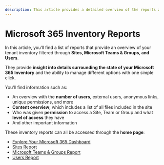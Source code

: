 ```yaml
---
description: This article provides a detailed overview of the reports available for Sites, Microsoft Teams & Groups, and Users. 
---
```


# Microsoft 365 Inventory Reports

In this article, you'll find a list of reports that provide an overview of your tenant inventory filtered through **Sites, Microsoft Teams & Groups, and Users**. 

They provide **insight into details surrounding the state of your Microsoft 365 Inventory** and the ability to manage different options with one simple click. 

You'll find information such as:
 * An overview with the **number of users**, external users, anonymous links, unique permissions, and more
* **Content overview**, which includes a list of all files included in the site
* Who was given **permission** to access a Site, Team or Group and what **level of access** they have
* And other important information


These inventory reports can all be accessed through the **home page**:

* [Explore Your Microsoft 365 Dashboard](explore-your-microsoft-365-dashboard.md)
* [Sites Report](sites.md)
* [Microsoft Teams & Groups Report](microsoft-teams-and-groups.md)
* [Users Report](users.md)
